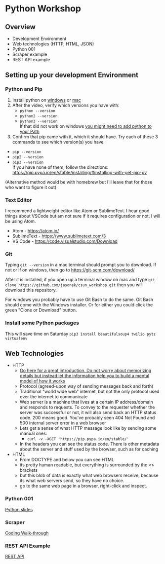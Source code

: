 # Python Workshop
## Overview
* Development Environment
* Web technologies (HTTP, HTML, JSON)
* Python 001
* Scraper example
* REST API example

## Setting up your development Environment
### Python and Pip
1. Install python on [windows](https://www.youtube.com/watch?v=S8oYT5am8j4) or [mac](https://www.youtube.com/watch?v=8BiYGIDCvvA%3Cbr%3E%3Cbr%3EPlease)
2. After the video, verify which versions you have with:
    * `python --version`
    * `python2 --version`
    * `python3 --version`  
If that did not work on windows [you might need to add python to your Path](https://geek-university.com/python/add-python-to-the-windows-path/)
3. Confirm that pip came with it, which it should have. Try each of these 3 commands to see which version(s) you have
  * `pip --version`
  * `pip2 --version`
  * `pip3 --version`  
If you have none of them, follow the directions: https://pip.pypa.io/en/stable/installing/#installing-with-get-pip-py


(Alternative method would be with homebrew but I'll leave that for those who want to figure it out)
### Text Editor
I recommend a lightweight editor like Atom or SublimeText. I hear good things about VSCode but am not sure if it requires configuration or not. I will be using Atom.
* Atom - https://atom.io/
* SublimeText - https://www.sublimetext.com/3
* VS Code - https://code.visualstudio.com/Download

### Git
Typing `git --version` in a mac terminal should prompt you to download. If not or if on windows, then go to https://git-scm.com/download/

After it is installed, if you open up a terminal window on mac and type `git clone https://github.com/jasonek/csun_workshop.git` then you will download this repository.

For windows you probably have to use Git Bash to do the same. Git Bash should come with the Windows installer.
Or for either you could click the green "Clone or Download" button.

### Install some Python packages
This will save time on Saturday
`pip3 install beautifulsoup4 twilio pytz virtualenv`

## Web Technologies
* HTTP
  * [Go here for a great introduction. Do not worry about memorizing details but instead let the information help you to build a mental model of how it works](https://code.tutsplus.com/tutorials/http-the-protocol-every-web-developer-must-know-part-1--net-31177)
  * Protocol (agreed-upon way of sending messages back and forth)
  * Traditional "world wide web" internet, but not the only protocol used over the internet to communicate
  * Web server is a machine that lives at a certain IP address/domain and responds to requests. To convey to the requester whether the server was successful or not, it will also send back an HTTP status code. 200 means good. You've probably seen 404 Not Found and 500 internal server error in a web browser
  * Lets get a sense of what HTTP message look like by sending some manual ones.
      * `curl -v -XGET 'https://pip.pypa.io/en/stable/'`
  * In the headers you can see the status code. There is other metadata about the server and stuff used by the browser, such as for caching
* HTML
  * From DOCTYPE and below you can see HTML
  * its pretty human readable, but everything is surrounded by the <> brackets
  * but this blob of data is exactly what web browsers receive, because its what web servers send, so they have no choice.
  * go to the same web page in a browser, right-click and inspect.

### Python 001
[Python slides](https://docs.google.com/presentation/d/1xzHzm9oo64qkIwwFD6gRfDR6gRwqOnEAdBdZemFaU_E/edit#slide=id.p1)

### Scraper
[Coding Walk-through](https://docs.google.com/presentation/d/1iSBYnLn_N1LbVIA_bwzgxYNtbXIvbuTd2kAovmg4hGM/edit#slide=id.p)

### REST API Example
[REST API](https://docs.google.com/presentation/d/1JJW-ZUsmIVMtsZUBdeUlsVgBjG3J6F1SmQ95fnelzv4/edit#slide=id.g547b16ffbb_0_57)
